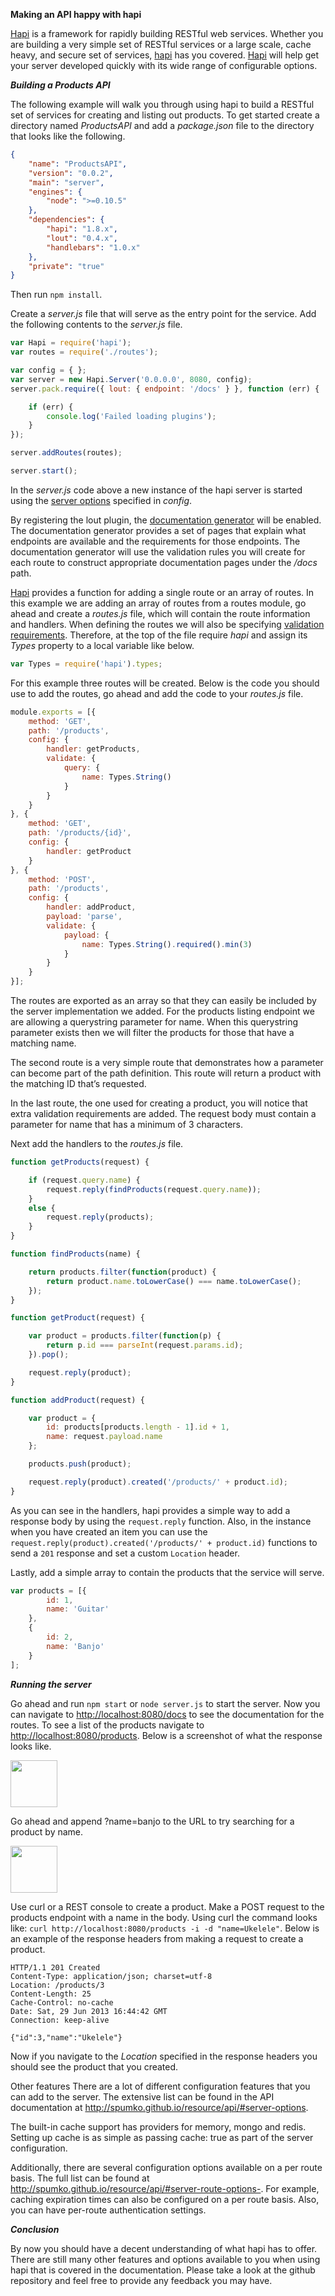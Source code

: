 **Making an API happy with hapi**

[Hapi](https://github.com/spumko/hapi) is a framework for rapidly building RESTful web services.  Whether you are building a very simple set of RESTful services or a large scale, cache heavy, and secure set of services, [hapi](https://github.com/spumko/hapi/) has you covered.  [Hapi](https://github.com/spumko/hapi/) will help get your server developed quickly with its wide range of configurable options.

***Building a Products API***

The following example will walk you through using hapi to build a RESTful set of services for creating and listing out products.  To get started create a directory named _ProductsAPI_ and add a _package.json_ file to the directory that looks like the following.


```json
{
    "name": "ProductsAPI",
    "version": "0.0.2",
    "main": "server",
    "engines": {
        "node": ">=0.10.5"
    },
    "dependencies": {
        "hapi": "1.8.x",
        "lout": "0.4.x",
        "handlebars": "1.0.x"
    },
    "private": "true"
}
```

Then run `npm install`.

Create a _server.js_ file that will serve as the entry point for the service.  Add the following contents to the _server.js_ file.

```javascript
var Hapi = require('hapi');
var routes = require('./routes');

var config = { };
var server = new Hapi.Server('0.0.0.0', 8080, config);
server.pack.require({ lout: { endpoint: '/docs' } }, function (err) {

    if (err) {
        console.log('Failed loading plugins');
    }
});

server.addRoutes(routes);

server.start();
```

In the _server.js_ code above a new instance of the hapi server is started using the [server options](http://spumko.github.io/resource/api/#server-options) specified in _config_.  

By registering the lout plugin, the [documentation generator](https://github.com/spumko/lout) will be enabled.  The documentation generator provides a set of pages that explain what endpoints are available and the requirements for those endpoints.  The documentation generator will use the validation rules you will create for each route to construct appropriate documentation pages under the _/docs_ path.

[Hapi](https://github.com/spumko/hapi/) provides a function for adding a single route or an array of routes.  In this example we are adding an array of routes from a routes module, go ahead and create a _routes.js_ file, which will contain the route information and handlers.  When defining the routes we will also be specifying [validation requirements](http://spumko.github.io/resource/api/#hapi-types).  Therefore, at the top of the file require _hapi_ and assign its _Types_ property to a local variable like below.

```javascript
var Types = require('hapi').types;
```

For this example three routes will be created.  Below is the code you should use to add the routes, go ahead and add the code to your _routes.js_ file.

```javascript
module.exports = [{
    method: 'GET',
    path: '/products',
    config: {
        handler: getProducts,
        validate: {
            query: {
                name: Types.String()
            }
        }
    }
}, {
    method: 'GET',
    path: '/products/{id}',
    config: {
        handler: getProduct
    }
}, {
    method: 'POST',
    path: '/products',
    config: {
        handler: addProduct,
        payload: 'parse',
        validate: {
            payload: {
                name: Types.String().required().min(3)
            }
        }
    }
}];
```

The routes are exported as an array so that they can easily be included by the server implementation we added.  For the products listing endpoint we are allowing a querystring parameter for name.  When this querystring parameter exists then we will filter the products for those that have a matching name.

The second route is a very simple route that demonstrates how a parameter can become part of the path definition.  This route will return a product with the matching ID that’s requested.

In the last route, the one used for creating a product, you will notice that extra validation requirements are added.  The request body must contain a parameter for name that has a minimum of 3 characters.

Next add the handlers to the _routes.js_ file.

```javascript
function getProducts(request) {

    if (request.query.name) {
        request.reply(findProducts(request.query.name));
    }
    else {
        request.reply(products);
    }
}

function findProducts(name) {

    return products.filter(function(product) {
        return product.name.toLowerCase() === name.toLowerCase();
    });
}

function getProduct(request) {

    var product = products.filter(function(p) {
        return p.id === parseInt(request.params.id);
    }).pop();

    request.reply(product);
}

function addProduct(request) {

    var product = {
        id: products[products.length - 1].id + 1,
        name: request.payload.name
    };

    products.push(product);

    request.reply(product).created('/products/' + product.id);
}
```

As you can see in the handlers, hapi provides a simple way to add a response body by using the `request.reply` function.  Also, in the instance when you have created an item you can use the `request.reply(product).created('/products/' + product.id)` functions to send a `201` response and set a custom `Location` header.

Lastly, add a simple array to contain the products that the service will serve.

```javascript
var products = [{
        id: 1,
        name: 'Guitar'
    },
    {
        id: 2,
        name: 'Banjo'
    }
];
```

***Running the server***

Go ahead and run ``npm start`` or ``node server.js`` to start the server.  Now you can navigate to <http://localhost:8080/docs> to see the documentation for the routes.  To see a list of the products navigate to <http://localhost:8080/products>.  Below is a screenshot of what the response looks like.

<img src="https://raw.github.com/wpreul/hapi-example/master/images/products.png" height="75px" width="auto" />

Go ahead and append ?name=banjo to the URL to try searching for a product by name.

<img src="https://raw.github.com/wpreul/hapi-example/master/images/banjo.png" height="75px" width="auto" />

Use curl or a REST console to create a product.  Make a POST request to the products endpoint with a name in the body.  Using curl the command looks like: ``curl http://localhost:8080/products -i -d "name=Ukelele"``. Below is an example of the response headers from making a request to create a product.

```text
HTTP/1.1 201 Created
Content-Type: application/json; charset=utf-8
Location: /products/3
Content-Length: 25
Cache-Control: no-cache
Date: Sat, 29 Jun 2013 16:44:42 GMT
Connection: keep-alive

{"id":3,"name":"Ukelele"}
```


Now if you navigate to the _Location_ specified in the response headers you should see the product that you created.

Other features
There are a lot of different configuration features that you can add to the server.  The extensive list can be found in the API documentation at <http://spumko.github.io/resource/api/#server-options>.

The built-in cache support has providers for memory, mongo and redis.  Setting up cache is as simple as passing cache: true as part of the server configuration.

Additionally, there are several configuration options available on a per route basis.  The full list can be found at <http://spumko.github.io/resource/api/#server-route-options->.  For example, caching expiration times can also be configured on a per route basis.  Also, you can have per-route authentication settings.

***Conclusion***

By now you should have a decent understanding of what hapi has to offer.  There are still many other features and options available to you when using hapi that is covered in the documentation.  Please take a look at the github repository and feel free to provide any feedback you may have.

